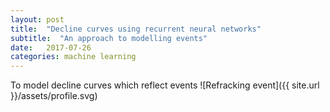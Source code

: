```yaml
---
layout: post
title:  "Decline curves using recurrent neural networks"
subtitle:  "An approach to modelling events"
date:   2017-07-26
categories: machine learning
---
```


To model decline curves which reflect events
![Refracking event]({{ site.url }}/assets/profile.svg)
